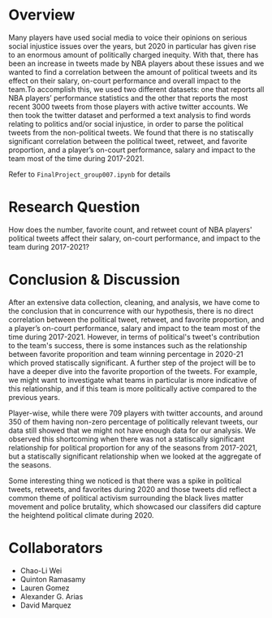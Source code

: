 # Overview
Many players have used social media to voice their opinions on serious social injustice issues over the years, but 2020 in particular has given rise to an enormous amount of politically charged inequity. With that, there has been an increase in tweets made by NBA players about these issues and we wanted to find a correlation between the amount of political tweets and its effect on their salary, on-court performance and overall impact to the team.To accomplish this, we used two different datasets: one that reports all NBA players’ performance statistics and the other that reports the most recent 3000 tweets from those players with active twitter accounts. We then took the twitter dataset and performed a text analysis to find words relating to politics and/or social injustice, in order to parse the political tweets from the non-political tweets. We found that there is no statiscally significant correlation between the political tweet, retweet, and favorite proportion, and a player’s on-court performance, salary and impact to the team most of the time during 2017-2021.

Refer to `FinalProject_group007.ipynb` for details

# Research Question
How does the number, favorite count, and retweet count of NBA players' political tweets affect their salary, on-court performance, and impact to the team during 2017-2021?

# Conclusion & Discussion
After an extensive data collection, cleaning, and analysis, we have come to the conclusion that in concurrence with our hypothesis, there is no direct correlation between the political tweet, retweet, and favorite proportion, and a player’s on-court performance, salary and impact to the team most of the time during 2017-2021. However, in terms of political's tweet's contribution to the team's success, there is some instances such as the relationship between favorite proporition and team winning percentage in 2020-21 which proved statiscally significant. A further step of the project will be to have a deeper dive into the favorite proportion of the tweets. For example, we might want to investigate what teams in particular is more indicative of this relationship, and if this team is more politically active compared to the previous years.

Player-wise, while there were 709 players with twitter accounts, and around 350 of them having non-zero percentage of politically relevant tweets, our data still showed that we might not have enough data for our analysis. We observed this shortcoming when there was not a statiscally significant relationship for political proportion for any of the seasons from 2017-2021, but a statiscally significant relationship when we looked at the aggregate of the seasons.

Some interesting thing we noticed is that there was a spike in political tweets, retweets, and favorites during 2020 and those tweets did reflect a common theme of political activism surrounding the black lives matter movement and police brutality, which showcased our classifers did capture the heightend political climate during 2020.

# Collaborators
* Chao-Li Wei 
* Quinton Ramasamy
* Lauren Gomez
* Alexander G. Arias
* David Marquez

